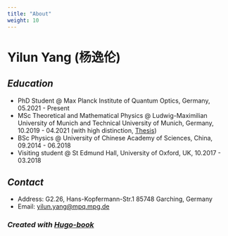 ```yaml
---
title: "About"
weight: 10
---
```


# Yilun Yang (杨逸伦)

## ***Education***
- PhD Student @ Max Planck Institute of Quantum Optics, Germany, 05.2021 - Present
- MSc Theoretical and Mathematical Physics @ Ludwig-Maximilian University of Munich and Technical University of Munich, Germany, 10.2019 - 04.2021 (with high distinction, [Thesis](/files/master_thesis.pdf))
- BSc Physics @ University of Chinese Academy of Sciences, China, 09.2014 - 06.2018
- Visiting student @ St Edmund Hall, University of Oxford, UK, 10.2017 - 03.2018

 
## ***Contact***

- Address: G2.26, Hans-Kopfermann-Str.1 85748 Garching, Germany
- Email: yilun.yang@mpq.mpg.de


### *Created with [Hugo-book](https://github.com/alex-shpak/hugo-book)*